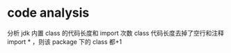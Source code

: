 # code analysis
分析 jdk 内置 class 的代码长度和 import 次数
class 代码长度去掉了空行和注释
import * ，则该 package 下的 class 都+1